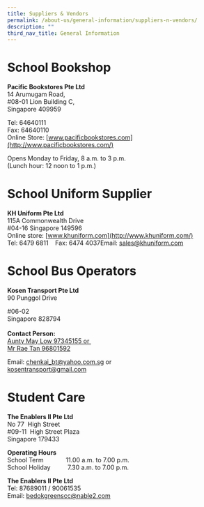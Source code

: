 ```yaml
---
title: Suppliers & Vendors
permalink: /about-us/general-information/suppliers-n-vendors/
description: ""
third_nav_title: General Information
---
```

School Bookshop
===============
**Pacific Bookstores Pte Ltd**  <br>
14 Arumugam Road,  
#08-01 Lion Building C,  
Singapore 409959

Tel: 64640111  
Fax: 64640110  
Online Store: [www.pacificbookstores.com](http://www.pacificbookstores.com/)

Opens Monday to Friday, 8 a.m. to 3 p.m.  
(Lunch hour: 12 noon to 1 p.m.)

School Uniform Supplier
=======================

**KH Uniform Pte Ltd**  
115A Commonwealth Drive   
#04-16 Singapore 149596  
Online store: [www.khuniform.com](http://www.khuniform.com/)  
Tel: 6479 6811    Fax: 6474 4037Email: [sales@khuniform.com](mailto:sales@khuniform.com)

School Bus Operators
====================
**Kosen Transport Pte Ltd**  <br>
90 Punggol Drive  

#06-02  
Singapore 828794  
   
**Contact Person:**   
<u>Aunty May Low 97345155 or   
Mr Rae Tan 96801592</u>

Email: [chenkai\_bt@yahoo.com.sg](mailto:chenkai_bt@yahoo.com.sg) or  
[kosentransport@gmail.com](mailto:kosentransport@gmail.com)

  
Student Care
===============

**The Enablers II Pte Ltd** <br>
No 77  High Street <br>
#09-11  High Street Plaza <br>
Singapore 179433

  

**Operating Hours**  
School Term             11.00 a.m. to 7.00 p.m.  
School Holiday          7.30 a.m. to 7.00 p.m.

**The Enablers II Pte Ltd** <br>
Tel: 87689011 / 90061535 <br>
Email: [bedokgreenscc@nable2.com](mailto:bedokgreenscc@nable2.com)